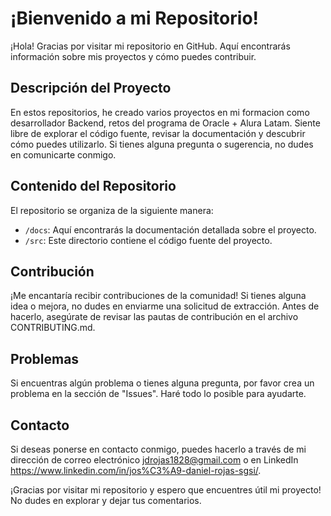 # ¡Bienvenido a mi Repositorio!

¡Hola! Gracias por visitar mi repositorio en GitHub. Aquí encontrarás información sobre mis proyectos y cómo puedes contribuir.

## Descripción del Proyecto

En estos repositorios, he creado varios proyectos en mi formacion como desarrollador Backend, retos del programa de Oracle + Alura Latam. Siente libre de explorar el código fuente, revisar la documentación y descubrir cómo puedes utilizarlo. Si tienes alguna pregunta o sugerencia, no dudes en comunicarte conmigo.

## Contenido del Repositorio

El repositorio se organiza de la siguiente manera:

- `/docs`: Aquí encontrarás la documentación detallada sobre el proyecto.
- `/src`: Este directorio contiene el código fuente del proyecto.

## Contribución

¡Me encantaría recibir contribuciones de la comunidad! Si tienes alguna idea o mejora, no dudes en enviarme una solicitud de extracción. Antes de hacerlo, asegúrate de revisar las pautas de contribución en el archivo CONTRIBUTING.md.

## Problemas

Si encuentras algún problema o tienes alguna pregunta, por favor crea un problema en la sección de "Issues". Haré todo lo posible para ayudarte.

## Contacto

Si deseas ponerse en contacto conmigo, puedes hacerlo a través de mi dirección de correo electrónico jdrojas1828@gmail.com o en LinkedIn https://www.linkedin.com/in/jos%C3%A9-daniel-rojas-sgsi/.

¡Gracias por visitar mi repositorio y espero que encuentres útil mi proyecto! No dudes en explorar y dejar tus comentarios.



